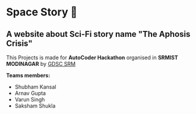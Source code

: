 # Space Story 🚀

## A website about Sci-Fi story name "The Aphosis Crisis" 

This Projects is made for **AutoCoder Hackathon** organised in **SRMIST MODINAGAR**  by [GDSC SRM](https://www.instagram.com/gdscsrm/) 

**Teams members:**
* Shubham Kansal
* Arnav Gupta
* Varun Singh
* Saksham Shukla

